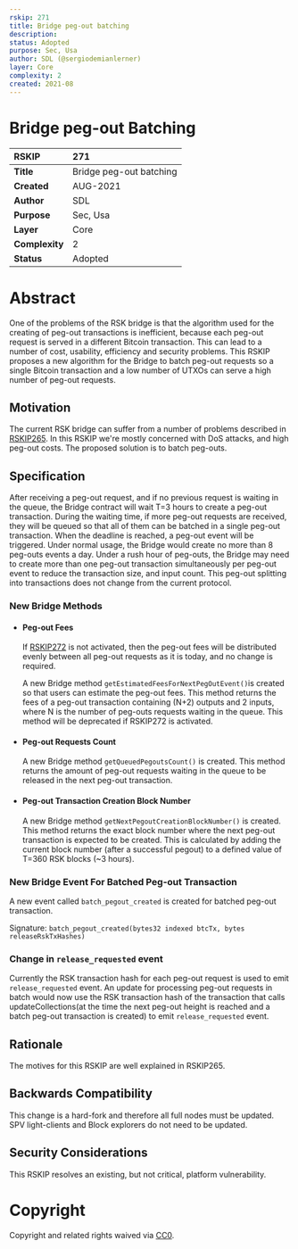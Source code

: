 ```yaml
---
rskip: 271
title: Bridge peg-out batching
description: 
status: Adopted
purpose: Sec, Usa
author: SDL (@sergiodemianlerner)
layer: Core
complexity: 2
created: 2021-08
---
```

# Bridge peg-out Batching 


|  **RSKIP**        | 271 |
| :------------ |:-------------|
|**Title**      |Bridge peg-out batching|
|**Created**    |AUG-2021 |
|**Author**     | SDL |
|**Purpose**    |Sec, Usa |
|**Layer**      |Core |
|**Complexity** |2 |
|**Status**     |Adopted |

#  **Abstract**

One of the problems of the RSK bridge is that the algorithm used for the creating of peg-out transactions is inefficient, because each peg-out request is served in a different Bitcoin transaction. This can lead to a number of cost, usability, efficiency and security problems. This RSKIP proposes a new algorithm for the Bridge to batch peg-out requests so a single Bitcoin transaction and a low number of UTXOs can serve a high number of peg-out requests. 

## Motivation

The current RSK bridge can suffer from a number of problems described in [RSKIP265](https://github.com/rsksmart/RSKIPs/blob/master/IPs/RSKIP265.md). In this RSKIP we're mostly concerned with DoS attacks, and high peg-out costs. The proposed solution is to batch peg-outs. 

## Specification

After receiving a peg-out request, and if no previous request is waiting in the queue, the Bridge contract will wait T=3 hours to create a peg-out transaction. During the waiting time, if more peg-out requests are received, they will be queued so that all of them can be batched in a single peg-out transaction. When the deadline is reached, a peg-out event will be triggered. Under normal usage, the Bridge would create no more than 8 peg-outs events a day. Under a rush hour of peg-outs, the Bridge may need to create more than one peg-out transaction simultaneously per peg-out event to reduce the transaction size, and input count. This peg-out splitting into transactions does not change from the current protocol.

### New Bridge Methods

- #### Peg-out Fees
    If [RSKIP272](https://github.com/rsksmart/RSKIPs/blob/master/IPs/RSKIP272.md) is not activated, then the peg-out fees will be distributed evenly between all peg-out requests as it is today, and no change is required. 

    A new Bridge method `getEstimatedFeesForNextPegOutEvent()`is created so that users can estimate the peg-out fees. This method returns the fees of a peg-out transaction containing (N+2) outputs and 2 inputs, where N is the number of peg-outs requests waiting in the queue. This method will be deprecated if RSKIP272 is activated.

- #### Peg-out Requests Count
    A new Bridge method `getQueuedPegoutsCount()` is created. This method returns the amount of peg-out requests waiting in the queue to be released in the next peg-out transaction.

- #### Peg-out Transaction Creation Block Number
    A new Bridge method `getNextPegoutCreationBlockNumber()` is created. This method returns the exact block number where the next peg-out transaction is expected to be created. This is calculated by adding the current block number (after a successful pegout) to a defined value of T=360 RSK blocks (~3 hours).

### New Bridge Event For Batched Peg-out Transaction
A new event called `batch_pegout_created` is created for batched peg-out transaction.

Signature: `batch_pegout_created(bytes32 indexed btcTx, bytes releaseRskTxHashes)`

### Change in `release_requested` event
Currently the RSK transaction hash for each peg-out request is used to emit `release_requested` event. An update for processing peg-out requests in batch would now use the RSK transaction hash of the transaction that calls updateCollections(at the time the next peg-out height is reached and a batch peg-out transaction is created) to emit `release_requested` event.

## Rationale

The motives for this RSKIP are well explained in RSKIP265.

## Backwards Compatibility

This change is a hard-fork and therefore all full nodes must be updated. SPV light-clients and Block explorers do not need to be updated. 

## Security Considerations

This RSKIP resolves an existing, but not critical, platform vulnerability.


# **Copyright**

Copyright and related rights waived via [CC0](https://creativecommons.org/publicdomain/zero/1.0/).
